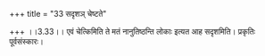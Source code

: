 +++
title = "33 सदृशञ् चेष्टते"

+++
।।3.33।। एवं चेत्किमिति ते मतं नानुतिष्ठन्ति लोकाः इत्यत आह सदृशमिति।
प्रकृतिः पूर्वसंस्कारः।
